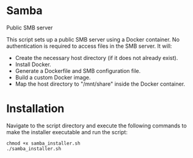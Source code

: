 # Samba
Public SMB server

This script sets up a public SMB server using a Docker container. No authentication is required to access files in the SMB server. It will:

- Create the necessary host directory (if it does not already exist).
- Install Docker.
- Generate a Dockerfile and SMB configuration file.
- Build a custom Docker image.
- Map the host directory to "/mnt/share" inside the Docker container.


# Installation
Navigate to the script directory and execute the following commands to make the installer executable and run the script:

```
chmod +x samba_installer.sh
./samba_installer.sh
```